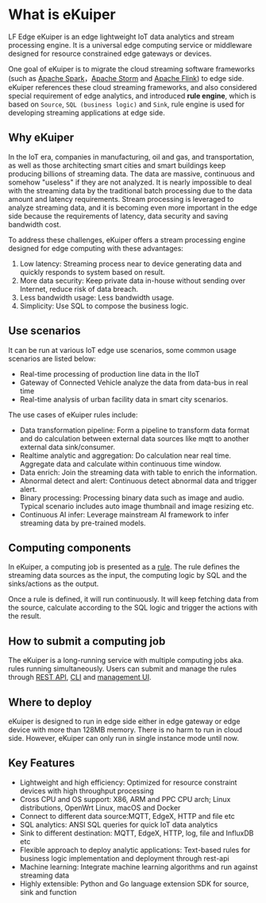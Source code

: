 # What is eKuiper

LF Edge eKuiper is an edge lightweight IoT data analytics and stream processing engine. It is a universal edge computing service or middleware designed for resource constrained edge gateways or devices. 

One goal of eKuiper is to migrate the cloud streaming software frameworks (such as [Apache Spark](https://spark.apache.org)，[Apache Storm](https://storm.apache.org) and [Apache Flink](https://flink.apache.org)) to edge side.  eKuiper references these cloud streaming frameworks, and also considered special requirement of edge analytics, and introduced **rule engine**, which is based on ``Source``, ``SQL (business logic)`` and ``Sink``, rule engine is used for developing streaming applications at edge side.

## Why eKuiper

In the IoT era, companies in manufacturing, oil and gas, and transportation, as well as those architecting smart cities and smart buildings keep producing billions of streaming data. The data are massive, continuous and somehow "useless" if they are not analyzed. It is nearly impossible to deal with the streaming data by the traditional batch processing due to the data amount and latency requirements. Stream processing is leveraged to analyze streaming data, and it is becoming even more important in the edge side because the requirements of latency, data security and saving bandwidth cost.

To address these challenges, eKuiper offers a stream processing engine designed for edge computing with these advantages:

1. Low latency: Streaming process near to device generating data and quickly responds to system based on result.
2. More data security: Keep private data in-house without sending over Internet, reduce risk of data breach.
3. Less bandwidth usage: Less bandwidth usage.
4. Simplicity: Use SQL to compose the business logic.

## Use scenarios

It can be run at various IoT edge use scenarios, some common usage scenarios are listed below:

- Real-time processing of production line data in the IIoT
- Gateway of Connected Vehicle analyze the data from data-bus in real time
- Real-time analysis of urban facility data in smart city scenarios. 

The use cases of eKuiper rules include:

- Data transformation pipeline: Form a pipeline to transform data format and do calculation between external data sources like mqtt to another external data sink/consumer.
- Realtime analytic and aggregation: Do calculation near real time. Aggregate data and calculate within continuous time window.
- Data enrich: Join the streaming data with table to enrich the information.
- Abnormal detect and alert: Continuous detect abnormal data and trigger alert.
- Binary processing: Processing binary data such as image and audio. Typical scenario includes auto image thumbnail and image resizing etc.
- Continuous AI infer: Leverage mainstream AI framework to infer streaming data by pre-trained models.

## Computing components

In eKuiper, a computing job is presented as a [rule](rules.md). The rule defines the streaming data sources as the input, the computing logic by SQL and the sinks/actions as the output. 

Once a rule is defined, it will run continuously. It will keep fetching data from the source, calculate according to the SQL logic and trigger the actions with the result. 

## How to submit a computing job

The eKuiper is a long-running service with multiple computing jobs aka. rules running simultaneously. Users can submit and manage the rules through [REST API](../operation/restapi/overview.md), [CLI](../operation/cli/overview.md) and [management UI](../operation/manager-ui/overview.md).

## Where to deploy

eKuiper is designed to run in edge side either in edge gateway or edge device with more than 128MB memory. There is no harm to run in cloud side. However, eKuiper can only run in single instance mode until now.

## Key Features

- Lightweight and high efficiency: Optimized for resource constraint devices with high throughput processing
- Cross CPU and OS support: X86, ARM and PPC CPU arch; Linux distributions, OpenWrt Linux, macOS and Docker
- Connect to different data source:MQTT, EdgeX, HTTP and file etc
- SQL analytics: ANSI SQL queries for quick IoT data analytics
- Sink to different destination: MQTT, EdgeX, HTTP, log, file and InfluxDB etc
- Flexible approach to deploy analytic applications: Text-based rules for business logic implementation and deployment through rest-api
- Machine learning: Integrate machine learning algorithms and run against streaming data
- Highly extensible: Python and Go language extension SDK for source, sink and function

